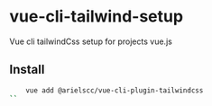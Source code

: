 # vue-cli-tailwind-setup
Vue cli tailwindCss setup for projects vue.js

## Install
```bash
  	vue add @arielscc/vue-cli-plugin-tailwindcss
``
